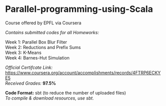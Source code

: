 # Parallel-programming-using-Scala
Course offered by EPFL via Coursera

*Contains submitted codes for all Homeworks:*  

Week 1: Parallel Box Blur Filter  
Week 2: Reductions and Prefix Sums  
Week 3: K-Means  
Week 4: Barnes-Hut Simulation    


*Official Certifcate Link:* https://www.coursera.org/account/accomplishments/records/4FTRP6ECKYE5  
*Received Grades:* **97.5%**  

**Code Format:** sbt (to reduce the number of uploaded files)  
*To compile & download resources, use sbt.*  
